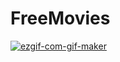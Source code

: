 # FreeMovies

<a href='https://postimg.cc/0K2Dq0qS' target='_blank'><img src='https://i.postimg.cc/0K2Dq0qS/ezgif-com-gif-maker.gif' border='0' alt='ezgif-com-gif-maker'/></a>
